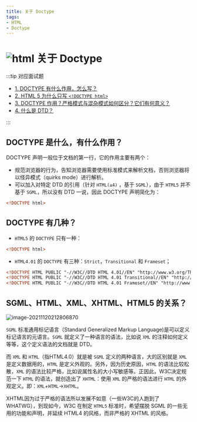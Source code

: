 ```yaml
---
title: 关于 Doctype
tags:
- HTML
- Doctype
---
```


# ![html](https://zhuye-1308301598.file.myqcloud.com/icons/html.png) 关于 Doctype

:::tip 对应面试题

- [1. DOCTYPE 有什么作用，怎么写？](../../interview/frontend/html/doctype#what-is-doctype)
- [2. HTML 5 为什么只写 `<!DOCTYPE html>`](../../interview/frontend/html/doctype#doctype-in-html5)
- [3. DOCTYPE 作用？严格模式与混杂模式如何区分？它们有何意义？](../../interview/frontend/html/doctype#how-doctype-works)
- [4. 什么是 DTD？](../../interview/frontend/html/doctype#what-is-dtd)

:::

## DOCTYPE 是什么，有什么作用？

DOCTYPE 声明一般位于文档的第一行，它的作用主要有两个：

- 规范浏览器的行为，告知浏览器需要使用标准模式来解析文档，否则浏览器将以怪异模式（quirks mode）进行解析。
- 可以加入对特定 DTD 的引用（针对 `HTML(≤4)` ，基于 `SGML`），由于 `HTML5` 并不基于 `SGML`，所以没有 DTD 一说，因此 DOCTYPE 声明简化为：

```html
<!DOCTYPE html>
```

## DOCTYPE 有几种？

- `HTML5` 的 `DOCTYPE` 只有一种：

```html
<!DOCTYPE html>
```

- `HTML4.01` 的 `DOCTYPE` 有三种：`Strict`，`Transitional` 和 `Frameset`；

```html
<!DOCTYPE HTML PUBLIC "-//W3C//DTD HTML 4.01//EN" "http://www.w3.org/TR/html4/strict.dtd">
<!DOCTYPE HTML PUBLIC "-//W3C//DTD HTML 4.01 Transitional//EN" "http://www.w3.org/TR/html4/loose.dtd">
<!DOCTYPE HTML PUBLIC "-//W3C//DTD HTML 4.01 Frameset//EN" "http://www.w3.org/TR/html4/frameset.dtd">
```

## SGML、HTML、XML、XHTML、HTML5 的关系？

![image-20211120212806870](https://zhuye-1308301598.file.myqcloud.com/markdown/image-20211120212806870.png)

`SGML` 标准通用标记语言（Standard Generalized Markup Language)是可以定义标记语言的元语言。`SGML` 就定义了一种语言的语法，比如说 `XML` 的注释如何定义等等，这个定义语法的文档就是 DTD。

而 `XML` 和 `HTML`（指HTML4.0）就是被 `SGML` 定义的两种语言，大的区别就是 `XML` 是定义数据用的，`HTML` 是定义外观的。另外，因为历史原因，`HTML` 的语法比较松散，`XML` 的语法比较严格，比如说属性名的大小写敏感等。正因此，W3C决定规范一下 `HTML` 的语法，就创造出了 `XHTML`：使用 `XML` 的严格的语法进行 `HTML` 的外观定义。即：`XML`+`HTML`→`XHTML`。

XHTML因为过于严格的语法所以发展不如意（一些W3C的人跑到了WHATWG），到现如今，W3C 在制定 `HTML5` 标准时，希望摆脱 SGML 的一些无用的功能和声明，并延续 HTML4 的风格，而非严格的 XHTML 的风格。
